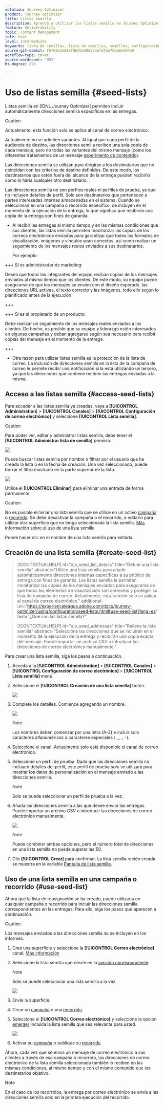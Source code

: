 ```yaml
---
solution: Journey Optimizer
product: journey optimizer
title: Listas semilla
description: Aprenda a utilizar las listas semilla en Journey Optimizer
feature: Deliverability
topic: Content Management
role: User
level: Intermediate
keywords: lista de semillas, lista de semillas, semillas, configuración
source-git-commit: f6708555d20fd04beb85574afd46e75be654d4e6
workflow-type: tm+mt
source-wordcount: '951'
ht-degree: 22%

---
```


# Uso de listas semilla {#seed-lists}

Listas semilla en [!DNL Journey Optimizer] permiten incluir automáticamente direcciones semilla específicas en las entregas.

>[!CAUTION]
>
>Actualmente, esta función solo se aplica al canal de correo electrónico.
>
>Actualmente no se admiten variantes. Al igual que cada perfil de la audiencia de destino, las direcciones semilla reciben una sola copia de cada mensaje, pero no todas las variantes del mismo mensaje (como los diferentes tratamientos de un mensaje [experimento de contenido](../campaigns/get-started-experiment.md)).

Las direcciones semilla se utilizan para dirigirse a los destinatarios que no coinciden con los criterios de destino definidos. De este modo, los destinatarios que estén fuera del alcance de la entrega pueden recibirlo como lo haría cualquier otro destinatario.

Las direcciones semilla no son perfiles reales ni perfiles de prueba, ya que no incluyen detalles de perfil. Solo son destinatarios que pertenecen a partes interesadas internas almacenadas en el sistema. Cuando se seleccionan en una campaña o recorrido específico, se incluyen en el momento de la ejecución de la entrega, lo que significa que recibirán una copia de la entrega con fines de garantía.

* Al recibir las entregas al mismo tiempo y en las mismas condiciones que sus clientes, las listas semilla permiten monitorizar las copias de los correos electrónicos enviadas para garantizar que todos los formatos de visualización, imágenes y vínculos sean correctos, así como realizar un seguimiento de los mensajes reales enviados a sus destinatarios.

  Por ejemplo:

+++ Si es administrador de marketing:

  Desea que todos los integrantes del equipo reciban copias de los mensajes enviados al mismo tiempo que los clientes. De este modo, su equipo puede asegurarse de que los mensajes se envíen con el diseño esperado, las direcciones URL activas, el texto correcto y las imágenes, todo ello según lo planificado antes de la ejecución.

+++

+++ Si es el propietario de un producto:

  Debe realizar un seguimiento de los mensajes reales enviados a los clientes. De hecho, es posible que su equipo y liderazgo estén interesados en algunas campañas y deban agregarse según sea necesario para recibir copias del mensaje en el momento de la entrega.

+++

* Otra razón para utilizar listas semilla es la protección de la lista de correo. La inclusión de direcciones semilla en la lista de la campaña de correo le permite recibir una notificación si la está utilizando un tercero, ya que las direcciones que contiene reciben las entregas enviadas a la misma.

## Acceso a las listas semilla {#access-seed-lists}

Para acceder a las listas semilla ya creadas, vaya a **[!UICONTROL Administration]** > **[!UICONTROL Canales]** > **[!UICONTROL Configuración de correo electrónico]** y seleccione **[!UICONTROL Lista semilla]**.

<!--
>[!CAUTION]
>
>Permissions to view, export and manage the seed lists are restricted to [Journey Administrators](../administration/ootb-product-profiles.md#journey-administrator). Learn more on managing [!DNL Journey Optimizer] users' access rights in [this section](../administration/permissions-overview.md).-->

>[!CAUTION]
>
>Para poder ver, editar y administrar listas semilla, debe tener el **[!UICONTROL Administrar lista de semilla]** permiso.

![](assets/seed-list-access.png)

Puede buscar listas semilla por nombre o filtrar por el usuario que ha creado la lista o en la fecha de creación. Una vez seleccionado, puede borrar el filtro mostrado en la parte superior de la lista.

![](assets/seed-list-filtering.png)

Utilice el **[!UICONTROL Eliminar]** para eliminar una entrada de forma permanente.

>[!CAUTION]
>
>No es posible eliminar una lista semilla que se utilice en un activo [campaña](../campaigns/review-activate-campaign.md) o [recorrido](../building-journeys/publishing-the-journey.md). Se debe desactivar la campaña o el recorrido, o editarlo para utilizar otra superficie que no tenga seleccionada la lista semilla. [Más información sobre el uso de una lista semilla](#use-seed-list)

Puede hacer clic en el nombre de una lista semilla para editarla. <!--Use the **[!UICONTROL Edit]** button to edit a seed list.-->

## Creación de una lista semilla {#create-seed-list}

>[!CONTEXTUALHELP]
>id="ajo_seed_list_details"
>title="Definir una lista semilla"
>abstract="Utilice una lista semilla para añadir automáticamente direcciones internas específicas a su público de entrega con fines de garantía. Las listas semilla le permiten monitorizar las copias de los mensajes enviados para asegurarse de que todos los elementos de visualización son correctos y proteger su lista de campaña de correo. Actualmente, esta función solo se aplica al canal de correo electrónico."
>additional-url="https://experienceleague.adobe.com/docs/journey-optimizer/using/configuration/seed-lists.html#use-seed-list?lang=es" text="¿Qué son las listas semilla?"

>[!CONTEXTUALHELP]
>id="ajo_seed_addresses"
>title="Rellene la lista semilla"
>abstract="Seleccione las direcciones que se incluirán en el momento de la ejecución de la entrega y recibirán una copia exacta del mensaje. Puede importar un archivo CSV o introducir las direcciones de correo electrónico manualmente."

Para crear una lista semilla, siga los pasos a continuación.

1. Acceda a la **[!UICONTROL Administration]** > **[!UICONTROL Canales]** > **[!UICONTROL Configuración de correo electrónico]** > **[!UICONTROL Lista semilla]** menú.

1. Seleccione el **[!UICONTROL Creación de una lista semilla]** botón.

   ![](assets/seed-list-create-button.png)

1. Complete los detalles. Comience agregando un nombre.

   ![](assets/seed-list-details.png)

   >[!NOTE]
   >
   >Los nombres deben comenzar por una letra (A-Z) e incluir solo caracteres alfanuméricos o caracteres especiales ( _, ., -).

1. Seleccione el canal. Actualmente solo está disponible el canal de correo electrónico.

1. Seleccione un perfil de prueba. Dado que las direcciones semilla no incluyen detalles del perfil, este perfil de prueba solo se utilizará para mostrar los datos de personalización en el mensaje enviado a las direcciones semilla.

   >[!NOTE]
   >
   >Solo se puede seleccionar un perfil de prueba a la vez.

1. Añada las direcciones semilla a las que desee enviar las entregas. Puede importar un archivo CSV o introducir las direcciones de correo electrónico manualmente.

   ![](assets/seed-list-email-addresses.png)

   >[!NOTE]
   >
   >Puede combinar ambas opciones, pero el número total de direcciones en una lista semilla no puede superar las 50.

1. Clic **[!UICONTROL Crear]** para confirmar. La lista semilla recién creada se muestra en la variable [Pantalla de lista semilla](#access-seed-lists).

## Uso de una lista semilla en una campaña o recorrido {#use-seed-list}

Ahora que la lista de reasignación se ha creado, puede utilizarla en cualquier campaña o recorrido para incluir las direcciones semilla correspondientes en las entregas. Para ello, siga los pasos que aparecen a continuación.

>[!CAUTION]
>
>Los mensajes enviados a las direcciones semilla no se incluyen en los informes.

1. Cree una superficie y seleccione la **[!UICONTROL Correo electrónico]** canal. [Más información](../email/email-settings.md)

1. Seleccione la lista semilla que desee en la [sección correspondiente](../email/email-settings.md#seed-list).

   >[!NOTE]
   >
   >Solo se puede seleccionar una lista semilla a la vez.

   ![](assets/seed-list-surface.png)

1. Envíe la superficie.

1. Crear un [campaña](../campaigns/create-campaign.md) o una [recorrido](../building-journeys/journey-gs.md).

1. Seleccione el **[!UICONTROL Correo electrónico]** y seleccione la opción [emerger](channel-surfaces.md) incluida la lista semilla que sea relevante para usted.

   ![](assets/seed-list-campaign-email.png)

1. Activar su [campaña](../campaigns/review-activate-campaign.md) o publique su [recorrido](../building-journeys/publishing-the-journey.md).

Ahora, cada vez que se envía un mensaje de correo electrónico a sus clientes a través de esa campaña o recorrido, las direcciones de correo electrónico de la lista semilla seleccionada también lo reciben en las mismas condiciones, al mismo tiempo y con el mismo contenido que los destinatarios objetivo.

>[!NOTE]
>
>En el caso de los recorridos, la entrega por correo electrónico se envía a las direcciones semilla solo en la primera ejecución del recorrido.

